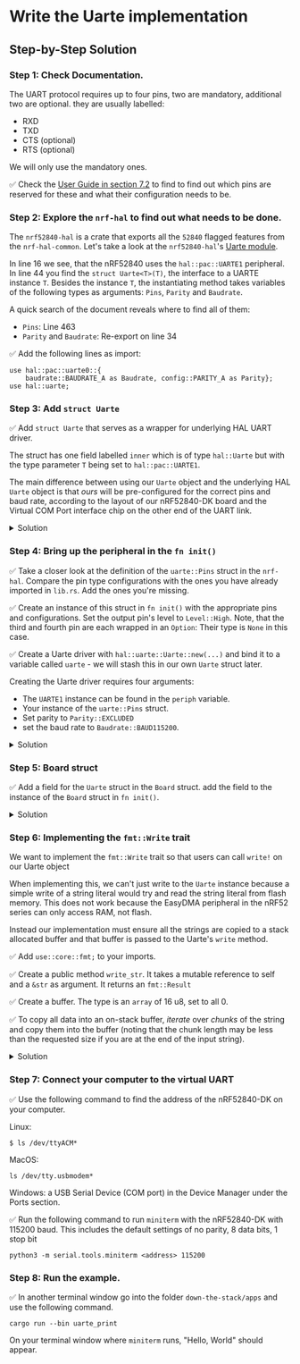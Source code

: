 # Write the Uarte implementation
## Step-by-Step Solution

### Step 1: Check Documentation.

The UART protocol requires up to four pins, two are mandatory, additional two are optional. they are usually labelled:
* RXD
* TXD
* CTS (optional)
* RTS (optional)

We will only use the mandatory ones. 

✅ Check the [User Guide in section 7.2](https://infocenter.nordicsemi.com/topic/ug_nrf52840_dk/UG/dk/vir_com_port.html) to find to find out which pins are reserved for these and what their configuration needs to be. 

### Step 2: Explore the `nrf-hal` to find out what needs to be done. 


The `nrf52840-hal` is a crate that exports all the `52840` flagged features from the `nrf-hal-common`. Let's take a look at the `nrf52840-hal`'s [Uarte module](https://github.com/nrf-rs/nrf-hal/blob/v0.14.1/nrf-hal-common/src/uarte.rs). 

In line 16 we see, that the nRF52840 uses the `hal::pac::UARTE1` peripheral.
In line 44 you find the `struct Uarte<T>(T)`, the interface to a UARTE instance `T`. Besides the instance `T`, the instantiating method takes variables of the following types as arguments: `Pins`, `Parity` and `Baudrate`.

A quick search of the document reveals where to find all of them:
* `Pins`: Line 463
* `Parity` and `Baudrate`: Re-export on line 34

✅ Add the following lines as import:

```
use hal::pac::uarte0::{
    baudrate::BAUDRATE_A as Baudrate, config::PARITY_A as Parity};
use hal::uarte;
```

###  Step 3: Add `struct Uarte`

✅ Add `struct Uarte` that serves as a wrapper for underlying HAL UART driver.

The struct has one field labelled `inner` which is of type `hal::Uarte` but with the type parameter `T` being set to `hal::pac::UARTE1`.

The main difference between using our `Uarte` object and the underlying HAL `Uarte` object is that *ours* will be pre-configured for the correct pins and baud rate, according to the layout of our nRF52840-DK board and the Virtual COM Port interface chip on the other end of the UART link.

<details>
  <summary>Solution</summary>

```rust
pub struct Uarte {
    inner: hal::Uarte<hal::pac::UARTE1>,
}
```
</details>

### Step 4: Bring up the peripheral in the `fn init()`

✅ Take a closer look at the definition of the `uarte::Pins` struct in the `nrf-hal`. Compare the pin type configurations with the ones you have already imported in `lib.rs`. Add the ones you're missing. 

✅ Create an instance of this struct in `fn init()` with the appropriate pins and configurations. Set the output pin's level to `Level::High`.
Note, that the third and fourth pin are each wrapped in an `Option`: Their type is `None` in this case.

✅ Create a Uarte driver with `hal::uarte::Uarte::new(...)` and bind it to a variable called `uarte` - we will stash this in our own `Uarte` struct later.

Creating the Uarte driver requires four arguments:
* The `UARTE1` instance can be found in the `periph` variable.
* Your instance of the `uarte::Pins` struct.
* Set parity to `Parity::EXCLUDED` 
* set the baud rate to `Baudrate::BAUD115200`.

<details>
  <summary>Solution</summary>

```rust
  let pins =  hal::uarte::Pins {
            rxd: pins.p0_08.degrade().into_floating_input(),
            txd: pins.p0_06.degrade().into_push_pull_output(Level::High),
            cts: None,
            rts: None,
        };
       

        let uarte = hal::uarte::Uarte::new(periph.UARTE1, pins, Parity::EXCLUDED, Baudrate::BAUD115200);
```
</details>

### Step 5: Board struct

✅  Add a field for the `Uarte` struct in the `Board` struct. 
add the field to the instance of the `Board` struct in `fn init()`.

<details>
  <summary>Solution</summary>

```rust

pub struct Board {
    /// LEDs
    pub leds: Leds,
    /// Buttons
    pub buttons: Buttons,
    /// Timer
    pub timer: Timer,
    /// uarte interface
    pub uarte: Uarte,
}

// ...

pub fn init() -> Result<Board, ()> {

    // ... 

        Ok(Board {
            leds: Leds {
                // ...
            },

            buttons: Buttons {
                // ...
            },
            // 🔼  --- Button Exercise --- 🔼 

            timer: Timer { inner: timer },

            uarte: Uarte { inner: uarte },
        })
    } else {
        Err(())
    }
```

</details>

### Step 6: Implementing the `fmt::Write` trait

We want to implement the `fmt::Write` trait so that users can call `write!` on our Uarte object

When implementing this, we can't just write to the `Uarte` instance because a simple write of a string literal would try and read the string literal from flash memory. This does not work because the EasyDMA peripheral in the nRF52 series can only access RAM, not flash. 

Instead our implementation must ensure all the strings are copied to a stack allocated buffer and that buffer is passed to the Uarte's `write` method. 

✅ Add `use::core::fmt;` to your imports.

✅ Create a public method `write_str`. It takes a mutable reference to self and a `&str` as argument. It returns an `fmt::Result`

✅ Create a buffer. The type is an `array` of 16 u8, set to all 0. 

✅ To copy all data into an on-stack buffer, *iterate* over *chunks* of the string and copy them into the buffer (noting that the chunk length may be less than the requested size if you are at the end of the input string).

<details>
  <summary>Solution</summary>

```rust
impl fmt::Write for Uarte {

    fn write_str(&mut self, s: &str) -> fmt::Result {
        // Copy all data into an on-stack buffer so we never try to EasyDMA from
        // flash.
        let mut buf: [u8; 16] = [0; 16];
        for block in s.as_bytes().chunks(16) {
            buf[..block.len()].copy_from_slice(block);
            self.inner.write(&buf[..block.len()]).map_err(|_| fmt::Error)?;
        }

        Ok(())
    }
}
```
</details>

### Step 7: Connect your computer to the virtual UART
   
✅  Use the following command to find the address of the nRF52840-DK on your computer. 

Linux:
```
$ ls /dev/ttyACM*
```

MacOS:

```
ls /dev/tty.usbmodem*
```

Windows: 
a USB Serial Device (COM port) in the Device Manager under the Ports section.

✅  Run the following command to run `miniterm` with the nRF52840-DK with 115200 baud. This includes the default settings of no parity, 8 data bits, 1 stop bit

```
python3 -m serial.tools.miniterm <address> 115200

```

### Step 8: Run the example.
   
✅ In another terminal window go into the folder `down-the-stack/apps` and use the following command. 

```
cargo run --bin uarte_print
```

On your terminal window where `miniterm` runs, "Hello, World" should appear. 

